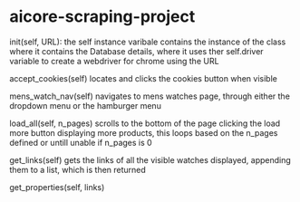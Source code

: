 # aicore-scraping-project


init(self, URL): the self instance varibale contains the instance of the class where it contains the Database details, where it uses ther self.driver variable to create a webdriver for chrome using the URL

accept_cookies(self) locates and clicks the cookies button when visible

mens_watch_nav(self) navigates to mens watches page, through either the dropdown menu or the hamburger menu

load_all(self, n_pages) scrolls to the bottom of the page clicking the load more button displaying more products, this loops based on the n_pages defined or untill unable if n_pages is 0

get_links(self) gets the links of all the visible watches displayed, appending them to a list, which is then returned

get_properties(self, links)
